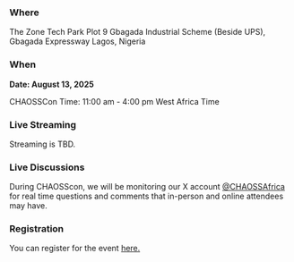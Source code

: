 ### Where
The Zone Tech Park Plot 9 Gbagada Industrial Scheme (Beside UPS), Gbagada Expressway
Lagos, Nigeria

### When

**Date: August 13, 2025**

CHAOSSCon Time: 11:00 am - 4:00 pm West Africa Time

### Live Streaming

Streaming is TBD.

### Live Discussions 

During CHAOSScon, we will be monitoring our X account [@CHAOSSAfrica](https://x.com/chaoss_africa) for real time questions and comments that in-person and online attendees may have.

### Registration

You can register for the event [here.](https://tix.africa/discover/chaosscon)
